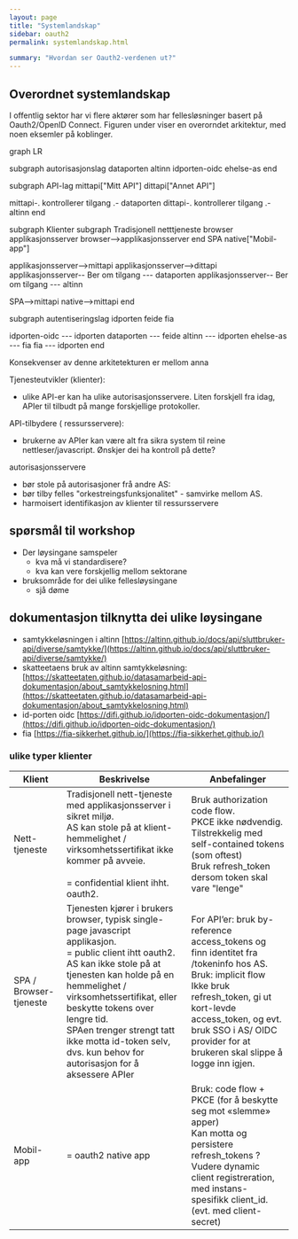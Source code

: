 ```yaml
---
layout: page
title: "Systemlandskap"
sidebar: oauth2
permalink: systemlandskap.html

summary: "Hvordan ser Oauth2-verdenen ut?"
---
```



## Overordnet systemlandskap

I offentlig sektor har vi flere aktører som har fellesløsninger basert på Oauth2/OpenID Connect.   Figuren under viser en overorndet arkitektur, med noen eksemler på koblinger.

<div class="mermaid">
graph LR

 subgraph autorisasjonslag
  dataporten
  altinn
  idporten-oidc
  ehelse-as
 end

 subgraph API-lag
  mittapi["Mitt API"]
  dittapi["Annet API"]

  mittapi-. kontrollerer tilgang .- dataporten
  dittapi-. kontrollerer tilgang .- altinn
 end

 subgraph Klienter
  subgraph Tradisjonell netttjeneste
    browser
    applikasjonsserver
    browser-->applikasjonsserver
  end
  SPA
  native["Mobil-app"]

  applikasjonsserver-->mittapi
  applikasjonsserver-->dittapi
  applikasjonsserver-- Ber om tilgang --- dataporten
  applikasjonsserver-- Ber om tilgang --- altinn

  SPA-->mittapi
  native-->mittapi
 end

 subgraph autentiseringslag
   idporten
   feide
   fia

   idporten-oidc  --- idporten
   dataporten --- feide
   altinn --- idporten
   ehelse-as --- fia
   fia --- idporten
 end

</div>


Konsekvenser av denne arkitetekturen er mellom anna

Tjenesteutvikler (klienter):
* ulike API-er kan ha ulike autorisasjonsservere.  Liten forskjell fra idag,  APIer til tilbudt på mange forskjellige protokoller.   


API-tilbydere ( ressursservere):
* brukerne av APIer kan være alt fra sikra system til reine nettleser/javascript.  Ønskjer dei ha kontroll på dette?

autorisasjonsservere
* bør stole på autorisasjoner frå andre AS:
* bør tilby felles "orkestreingsfunksjonalitet" - samvirke mellom AS.
* harmoisert identifikasjon av klienter til ressursservere



## spørsmål til workshop

* Der løysingane samspeler
  * kva må vi standardisere?
  * kva kan vere forskjellig mellom sektorane
* bruksområde for dei ulike fellesløysingane
  * sjå døme


## dokumentasjon tilknytta dei ulike løysingane

* samtykkeløsningen i altinn  [https://altinn.github.io/docs/api/sluttbruker-api/diverse/samtykke/](https://altinn.github.io/docs/api/sluttbruker-api/diverse/samtykke/)
* skatteetaens bruk av altinn samtykkeløsning: [https://skatteetaten.github.io/datasamarbeid-api-dokumentasjon/about_samtykkelosning.html](https://skatteetaten.github.io/datasamarbeid-api-dokumentasjon/about_samtykkelosning.html)
* id-porten oidc [https://difi.github.io/idporten-oidc-dokumentasjon/](https://difi.github.io/idporten-oidc-dokumentasjon/)
* fia [https://fia-sikkerhet.github.io/](https://fia-sikkerhet.github.io/)







### ulike typer klienter

| Klient | Beskrivelse | Anbefalinger |
| --- | --- | --- |
| Nett-tjeneste | Tradisjonell nett-tjeneste med applikasjonsserver i sikret miljø. <br/> AS kan stole på at klient-hemmelighet / virksomhetssertifikat ikke kommer på avveie. <br/><br/>= confidential klient ihht. oauth2. | Bruk authorization code flow. <br/>PKCE ikke nødvendig.<br/>Tilstrekkelig med self-contained tokens (som oftest)<br/>Bruk refresh_token dersom token skal vare "lenge" |
| SPA / Browser-tjeneste | Tjenesten kjører i brukers browser, typisk single-page javascript applikasjon.<br/>= public client ihtt oauth2.<br/> AS kan ikke stole på at tjenesten kan holde på en hemmelighet / virksomhetssertifikat, eller beskytte tokens over lengre tid. <br/> SPAen trenger strengt tatt ikke motta id-token selv, dvs. kun behov for autorisasjon for å aksessere APIer |For API’er: bruk by-reference access_tokens og finn identitet fra /tokeninfo hos AS.<br/>Bruk: implicit flow <br/> Ikke bruk refresh_token, gi ut kort-levde access_token, og evt. bruk SSO i AS/ OIDC provider for at brukeren skal slippe å logge inn igjen. |
| Mobil-app | = oauth2 native app | Bruk: code flow + PKCE (for å beskytte seg mot «slemme» apper)<br/> Kan motta og persistere refresh_tokens ?<br/> Vudere dynamic client registreration, med instans-spesifikk client_id. (evt. med client-secret) |
